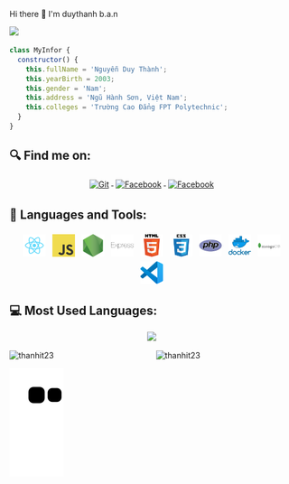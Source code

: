 Hi there 👋 I'm duythanh b.a.n
<p align="start">
 <img src="https://komarev.com/ghpvc/?username=thanhit23"><img>
</p>

``` javascript
class MyInfor {
  constructor() {
    this.fullName = 'Nguyễn Duy Thành';
    this.yearBirth = 2003;
    this.gender = 'Nam';
    this.address = 'Ngũ Hành Sơn, Việt Nam';
    this.colleges = 'Trường Cao Đẳng FPT Polytechnic';
  }
}
```

## 🔍 Find me on:
<p align="center">
 <a href="https://github.com/thanhit23" target="_blank" rel="noopener noreferrer"> <img src="https://camo.githubusercontent.com/7df0b771c958e1037aaf92e60c9491f7d01628c31d70f822aebe153a2daf2c8a/68747470733a2f2f7777772e766563746f726c6f676f2e7a6f6e652f6c6f676f732f6769746875622f6769746875622d74696c652e737667" alt="Git" height="40" style="vertical-align:top; margin:4px;"> </a>
 <a href="https://www.facebook.com/thanhit.23" target="_blank" rel="noopener noreferrer"> <img src="https://upload.wikimedia.org/wikipedia/en/thumb/0/04/Facebook_f_logo_%282021%29.svg/300px-Facebook_f_logo_%282021%29.svg.png" alt="Facebook" height="40" style="vertical-align:top; margin:4px;"> </a>
 <a href="https://www.instagram.com/thanhit_203/" target="_blank" rel="noopener noreferrer"> <img src="https://upload.wikimedia.org/wikipedia/commons/thumb/e/e7/Instagram_logo_2016.svg/264px-Instagram_logo_2016.svg.png" alt="Facebook" height="40" style="vertical-align:top; margin:4px;"> </a>
</p>

## 🧰 Languages and Tools:
<p align="center">
 <img src="https://raw.githubusercontent.com/github/explore/80688e429a7d4ef2fca1e82350fe8e3517d3494d/topics/react/react.png" alt="React" height="40" style="vertical-align:top; margin:4px">
 <img src="https://raw.githubusercontent.com/github/explore/80688e429a7d4ef2fca1e82350fe8e3517d3494d/topics/javascript/javascript.png" alt="Javascript" height="40" style="vertical-align:top; margin:4px">
  <img src="https://raw.githubusercontent.com/github/explore/80688e429a7d4ef2fca1e82350fe8e3517d3494d/topics/nodejs/nodejs.png" alt="NodeJs" height="40" style="vertical-align:top; margin:4px">
 <img src="https://raw.githubusercontent.com/github/explore/80688e429a7d4ef2fca1e82350fe8e3517d3494d/topics/express/express.png" alt="Express" height="40" style="vertical-align:top; margin:4px">
 <img src="https://raw.githubusercontent.com/github/explore/80688e429a7d4ef2fca1e82350fe8e3517d3494d/topics/html/html.png" alt="Html" height="40" style="vertical-align:top; margin:4px">
 <img src="https://raw.githubusercontent.com/github/explore/80688e429a7d4ef2fca1e82350fe8e3517d3494d/topics/css/css.png" alt="Css" height="40" style="vertical-align:top; margin:4px">
 <img src="https://raw.githubusercontent.com/github/explore/ccc16358ac4530c6a69b1b80c7223cd2744dea83/topics/php/php.png" alt="Php" height="40" style="vertical-align:top; margin:4px">
 <img src="https://raw.githubusercontent.com/github/explore/80688e429a7d4ef2fca1e82350fe8e3517d3494d/topics/docker/docker.png" alt="Docker" height="40" style="vertical-align:top; margin:4px">
 <img src="https://raw.githubusercontent.com/github/explore/80688e429a7d4ef2fca1e82350fe8e3517d3494d/topics/mongodb/mongodb.png" alt="Mongodb" height="40" style="vertical-align:top; margin:4px">
 <img src="https://raw.githubusercontent.com/github/explore/80688e429a7d4ef2fca1e82350fe8e3517d3494d/topics/visual-studio-code/visual-studio-code.png" alt="VS Code" height="40" style="vertical-align:top; margin:4px">
</p>

## 💻 Most Used Languages:

<p align="center">
 <img src="https://github-readme-stats.vercel.app/api/top-langs/?username=thanhit23&layout=compact&theme=gotham"><img>
</p>
<div style="width: 100%;display:flex; gap: 15px;">
 <img width="400px" src="https://github-readme-streak-stats.herokuapp.com/?user=thanhit23&layout=compact&theme=gotham" alt="thanhit23" />
 <img width="400px" src="https://github-readme-stats.vercel.app/api?username=thanhit23&show_icons=true&locale=en&layout=compact&theme=gotham" alt="thanhit23" />
</div>

![](https://github.com/thanhit23/thanhit23/blob/output/github-contribution-grid-snake.svg)
